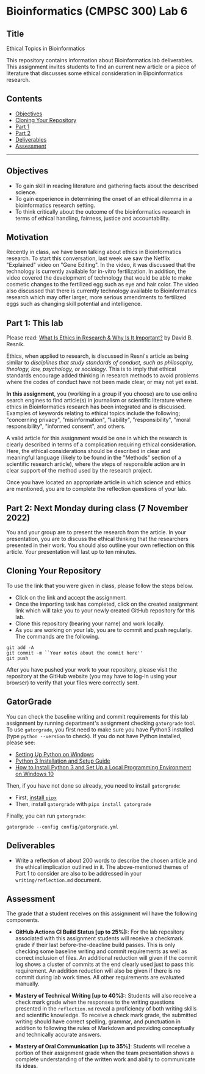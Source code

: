 # Bioinformatics (CMPSC 300) Lab 6

## Title
Ethical Topics in Bioinformatics

This repository contains information about Bioinformatics lab deliverables. This assignment invites students to find an current new article or a piece of literature that discusses some ethical consideration in Bipoinformatics research.

## Contents

- [Objectives](#Objectives)
- [Cloning Your Repository](#Cloning-Your-Repository)
- [Part 1](#Part-1)
- [Part 2](#Part-2)
- [Deliverables](#Deliverables)
- [Assessment](#Assessment)

---

## Objectives

- To gain skill in reading literature and gathering facts about the described science.
- To gain experience in determining the onset of an ethical dilemma in a bioinformatics research setting.
- To think critically about the outcome of the bioinformatics research in terms of ethical handling, fairness, justice and accountability.


## Motivation


Recently in class, we have been talking about ethics in Bioinformatics research. To start this conversation,  last week we saw the Netflix "Explained" video on "Gene Editing". In the video, it was discussed that the technology is currently available for in-vitro fertilization. In addition, the video covered the development of technology that would be able to make cosmetic changes to the fertilized egg such as eye and hair color. The video also discussed that there is currently technology  available to Bioinformatics research which may offer larger, more serious amendments to fertilized eggs such as changing skill potential and intelligence.

## Part 1: This lab

Please read: [What Is Ethics in Research & Why Is It Important?](https://www.niehs.nih.gov/research/resources/bioethics/whatis/index.cfm) by David B. Resnik.

Ethics, when applied to research, is discussed in Resni's article as being similar to _disciplines that study standards of conduct, such as philosophy, theology, law, psychology, or sociology_. This is to imply that ethical standards encourage added thinking in research methods to avoid problems where the codes of conduct have not been made clear, or may not yet exist.

__In this assignment__, you (working in a group if you choose) are to use online search engines to find article(s) in journalism or scientific literature where ethics in Bioinformatics research has been integrated and is discussed. Examples of keywords relating to ethical topics include the following; "concerning privacy", "misinformation", "liability", "responsibility", "moral responsibility", "informed consent", and others.

A valid article for this assignment would be one in which the research is clearly described in terms of a complication requiring ethical consideration. Here, the ethical considerations should be described in clear and meaningful language (likely to be found in the "Methods" section of a scientific research article), where the steps of responsible action are in clear support of the method used by the research project.

Once you have located an appropriate article in which science and ethics are mentioned, you are to complete the reflection questions of your lab.  

## Part 2: Next Monday during class (7 November 2022)


You and your group are to present the research from the article. In your presentation, you are to discuss the ethical thinking that the researchers presented in their work. You should also outline your own reflection on this article. Your presentation will last up to ten minutes.

## Cloning Your Repository

To use the link that you were given in class, please follow the steps below.

- Click on the link and accept the assignment.
- Once the importing task has completed, click on the created assignment link which will take you to your newly created GitHub repository for this lab.
- Clone this repository (bearing your name) and work locally.
- As you are working on your lab, you are to commit and push regularly. The commands are the following.

```
git add -A
git commit -m ``Your notes about the commit here''
git push
```

After you have pushed your work to your repository, please visit the repository at the GitHub website (you may have to log-in using your browser) to verify that your files were correctly sent.


## GatorGrade

You can check the baseline writing and commit requirements for this lab assignment by running department's assignment checking `gatorgrade` tool. To use `gatorgrade`, you first need to make sure you have Python3 installed (type `python --version` to check). If you do not have Python installed, please see:

- [Setting Up Python on Windows](https://realpython.com/lessons/python-windows-setup/)
- [Python 3 Installation and Setup Guide](https://realpython.com/installing-python/)
- [How to Install Python 3 and Set Up a Local Programming Environment on Windows 10](https://www.digitalocean.com/community/tutorials/how-to-install-python-3-and-set-up-a-local-programming-environment-on-windows-10)

Then, if you have not done so already, you need to install `gatorgrade`:

- First, [install `pipx`](https://pypa.github.io/pipx/installation/)
- Then, install `gatorgrade` with `pipx install gatorgrade`

Finally, you can run `gatorgrade`:

`gatorgrade --config config/gatorgrade.yml`

## Deliverables

- Write a reflection of about 200 words to describe the chosen article and the ethical implication outlined in it. The above-mentioned themes of Part 1 to consider are also to be addressed in your `writing/reflection.md` document.


## Assessment

The grade that a student receives on this assignment will have the following components.

- **GitHub Actions CI Build Status [up to 25%]:**: For the lab repository associated with this assignment students will receive a checkmark grade if their last before-the-deadline build passes. This is only checking some baseline writing and commit requirements as well as correct inclusion of files. An additional reduction will given if the commit log shows a cluster of commits at the end clearly used just to pass this requirement. An addition reduction will also be given if there is no commit during lab work times. All other requirements are evaluated manually.

- **Mastery of Technical Writing [up to 40%]:**: Students will also receive a check mark grade when the responses to the writing questions presented in the `reflection.md` reveal a proficiency of both writing skills and scientific knowledge. To receive a check mark grade, the submitted writing should have correct spelling, grammar, and punctuation in addition to following the rules of Markdown and providing conceptually and technically accurate answers.

- **Mastery of Oral Communication [up to 35%]**: Students will receive a portion of their assignment grade when the team presentation shows a complete understanding of the written work and ability to communicate its ideas.
